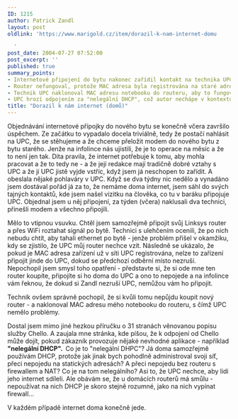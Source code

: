 ```yaml
---
ID: 1215
author: Patrick Zandl
layout: post
oldlink: 'https://www.marigold.cz/item/dorazil-k-nam-internet-domu

  '
post_date: 2004-07-27 07:52:00
post_excerpt: ''
published: true
summary_points:
- Internetové připojení do bytu nakonec zařídil kontakt na technika UPC.
- Router nefungoval, protože MAC adresa byla registrována na staré adrese.
- Technik UPC naklonoval MAC adresu notebooku do routeru, aby to fungovalo.
- UPC hrozí odpojením za "nelegální DHCP", což autor nechápe v kontextu domácí sítě.
title: "Dorazil k nám internet (domů)"
---
```


<p>
Objednávání internetové přípojky do nového bytu se konečně včera završilo úspěchem. Ze začátku to vypadalo docela triviálně, tedy že postačí nahlásit na UPC, že se stěhujeme a že chceme přeložit modem do nového bytu z bytu starého. Jenže na infolince nás ujistili, že je to operace na měsíc a že to není jen tak. Dita pravila, že internet potřebuje k tomu, aby mohla pracovat a že to tedy ne - a že její redakce mají tradičně dobré vztahy s UPC a že jí UPC jistě vyjde vstříc, když jsem já neschopen to zařídit. A obeslala nějaké pohlaváry v UPC. Když se dva týdny nic nedělo a vynadáno jsem dostával pořád já za to, že nemáme doma internet, jsem sáhl do svých tajných kontaktů, kde jsem našel vizitku na člověka, co tu v baráku připojuje UPC. Objednal jsem u něj připojení, za týden (včera) naklusali dva technici, přinešli modem a všechno připojili. </p>
<p>
Mělo to vtipnou vsuvku. Chtěl jsem samozřejmě připojit svůj Linksys router a přes WiFi roztahat signál po bytě. Technici s ulehčením ocenili, že po nich nebudu chtít, aby tahali ethernet po bytě - jenže problém přišel v okamžiku, kdy se zjistilo, že UPC můj router nechce vzít. Následně se ukázalo, že pokud je MAC adresa zařízení už v síti UPC registrována, nelze to zařízení připojit jinde do UPC, dokud se předchozí odběrní místo nezruší. Nepochopil jsem smysl toho opatření - představte si, že si ode mne ten router koupíte, připojíte si ho doma do UPC a ono to nepojede a na infolince vám řeknou, že dokud si Zandl nezruší UPC, nemůžou vám ho připojit. </p>
<p>
Technik ovšem správně pochopil, že si kvůli tomu nepůjdu koupit nový router - a naklonoval MAC adresu mého notebooku do routeru, s čímž UPC nemělo problémy. </p>
<p>
Dostal jsem mimo jiné hezkou příručku o 31 stranách věnovanou popisu služby Chello. A zaujala mne stránka, kde píšou, že k odpojení od Chello může dojít, pokud zákazník provozuje nějaké nevhodné aplikace - například <strong>"nelegální DHCP".  </strong>Co je to "nelegální DHPC"? Já doma samozřejmě používám DHCP, protože jak jinak bych pohodlně administroval svoji síť, přeci nepojedu na statických adresách? A přeci nepojedu bez routeru s firewallem a NAT? Co je na tom nelegálního? Asi to, že UPC nechce, aby lidi jeho internet sdíleli. Ale obávám se, že u domácích routerů má smůlu - nepoužívat na nich DHCP je skoro stejně rozumné, jako na nich vypínat firewall...</p>
<p>
V každém případě internet doma konečně jede. </p>
